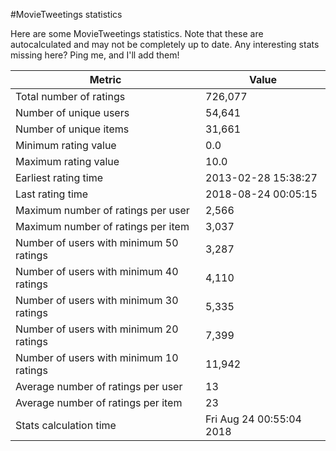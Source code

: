 #MovieTweetings statistics

Here are some MovieTweetings statistics. Note that these are autocalculated and may not be completely up to date. Any interesting stats missing here? Ping me, and I'll add them!

Metric | Value
--- | ---
Total number of ratings                 | 726,077
Number of unique users                  | 54,641
Number of unique items                  | 31,661
Minimum rating value                    | 0.0
Maximum rating value                    | 10.0
Earliest rating time                    | 2013-02-28 15:38:27
Last rating time                        | 2018-08-24 00:05:15
Maximum number of ratings per user      | 2,566
Maximum number of ratings per item      | 3,037
Number of users with minimum 50 ratings | 3,287
Number of users with minimum 40 ratings | 4,110
Number of users with minimum 30 ratings | 5,335
Number of users with minimum 20 ratings | 7,399
Number of users with minimum 10 ratings | 11,942
Average number of ratings per user      | 13
Average number of ratings per item      | 23
Stats calculation time                  | Fri Aug 24 00:55:04 2018

